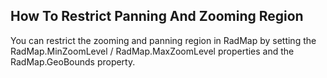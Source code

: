 ## How To Restrict Panning And Zooming Region
You can restrict the zooming and panning region in RadMap by setting the RadMap.MinZoomLevel / RadMap.MaxZoomLevel properties and the RadMap.GeoBounds property.

[//]: <keywords:MinZoomLevel, MaxZoomLevel, GeoBounds>